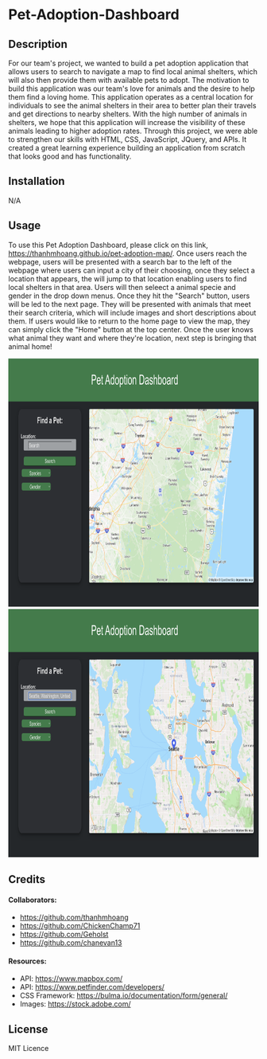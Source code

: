 # Pet-Adoption-Dashboard

## Description

For our team's project, we wanted to build a pet adoption application that allows users to search to navigate a map to find local animal shelters, which will also then provide them with available pets to adopt. The motivation to build this application was our team's love for animals and the desire to help them find a loving home. This application operates as a central location for individuals to see the animal shelters in their area to better plan their travels and get directions to nearby shelters. With the high number of animals in shelters, we hope that this application will increase the visibility of these animals leading to higher adoption rates. Through this project, we were able to strengthen our skills with HTML, CSS, JavaScript, JQuery, and APIs. It created a great learning experience building an application from scratch that looks good and has functionality.

## Installation

N/A

## Usage

To use this Pet Adoption Dashboard, please click on this link, https://thanhmhoang.github.io/pet-adoption-map/. Once users reach the webpage, users will be presented with a search bar to the left of the webpage where users can input a city of their choosing, once they select a location that appears, the will jump to that location enabling users to find local shelters in that area. Users will then seleect a animal specie and gender in the drop down menus. Once they hit the "Search" button, users will be led to the next page. They will be presented with animals that meet their search criteria, which will include images and short descriptions about them. If users would like to return to the home page to view the map, they can simply click the "Home" button at the top center. Once the user knows what animal they want and where they're location, next step is bringing that animal home!


<img src="./assets/images/home page.png" width="700" height="500">

<img src="./assets/images/city-search.png" width="700" height="500">

## Credits

#### Collaborators:
* https://github.com/thanhmhoang
* https://github.com/ChickenChamp71 
* https://github.com/Geholst 
* https://github.com/chanevan13

#### Resources: 
* API: https://www.mapbox.com/
* API: https://www.petfinder.com/developers/
* CSS Framework: https://bulma.io/documentation/form/general/
* Images: https://stock.adobe.com/

## License

MIT Licence

